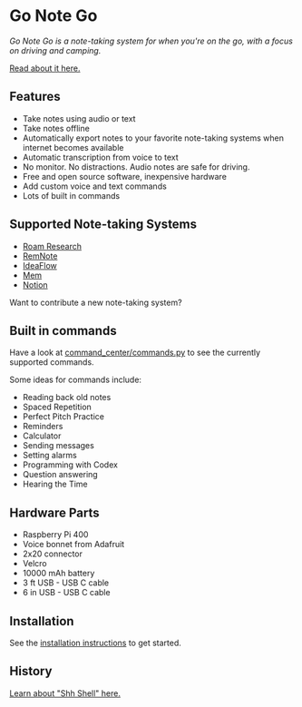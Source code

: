 # Go Note Go

_Go Note Go is a note-taking system for when you're on the go, with a focus on driving and camping._

[Read about it here.](https://davidbieber.com/projects/go-note-go/)

## Features

* Take notes using audio or text
* Take notes offline
* Automatically export notes to your favorite note-taking systems when internet becomes available
* Automatic transcription from voice to text
* No monitor. No distractions. Audio notes are safe for driving.
* Free and open source software, inexpensive hardware
* Add custom voice and text commands
* Lots of built in commands

## Supported Note-taking Systems

* [Roam Research](https://roamresearch.com/)
* [RemNote](https://www.remnote.com/)
* [IdeaFlow](https://ideaflow.app/)
* [Mem](https://mem.ai/)
* [Notion](https://www.notion.so/)

Want to contribute a new note-taking system?

## Built in commands

Have a look at [command_center/commands.py](gonotego/command_center/commands.py) to see the currently supported commands.

Some ideas for commands include:

* Reading back old notes
* Spaced Repetition
* Perfect Pitch Practice
* Reminders
* Calculator
* Sending messages
* Setting alarms
* Programming with Codex
* Question answering
* Hearing the Time

## Hardware Parts

* Raspberry Pi 400
* Voice bonnet from Adafruit
* 2x20 connector
* Velcro
* 10000 mAh battery
* 3 ft USB - USB C cable
* 6 in USB - USB C cable

## Installation

See the [installation instructions](installation.md) to get started.

## History

[Learn about "Shh Shell" here.](https://davidbieber.com/projects/shh-shell/)
